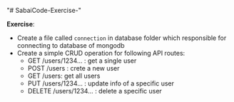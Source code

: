 "# SabaiCode-Exercise-"

**Exercise**:

-  Create a file called `connection` in database folder which responsible for connecting to database of mongodb
-  Create a simple CRUD operation for following API routes:
   -  GET /users/1234… : get a single user
   -  POST /users : crete a new user
   -  GET /users: get all users
   -  PUT /users/1234… : update info of a specific user
   -  DELETE /users/1234… : delete a specific user

